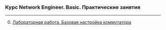 ### Курс Network Engineer. Basic. Практические занятия
___

0. [Лабораторная работа. Базовая настройка коммутатора](Lab_1)